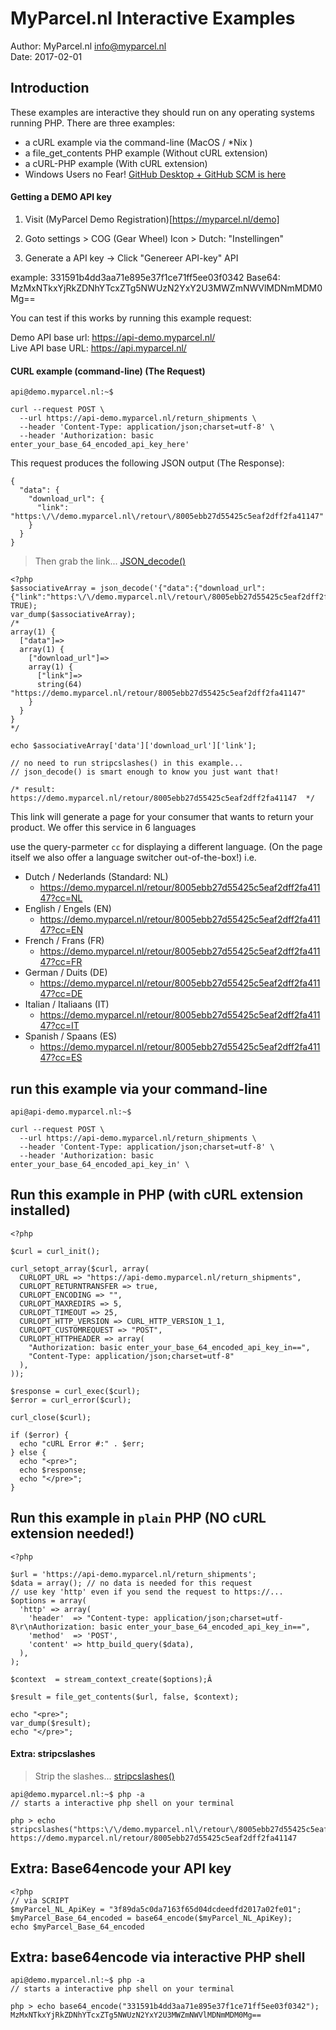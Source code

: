 # MyParcel.nl Interactive Examples

Author: MyParcel.nl <info@myparcel.nl>  
Date: 2017-02-01

## Introduction

These examples are interactive they should run on any operating systems running PHP.
There are three examples:

- a cURL example via the command-line (MacOS / *Nix )
- a file_get_contents PHP example (Without cURL extension)
- a cURL-PHP example (With cURL extension)
- Windows Users no Fear! [GitHub Desktop + GitHub SCM is here](https://git-for-windows.github.io/)

#### Getting a DEMO API key

1. Visit (MyParcel Demo Registration)[https://myparcel.nl/demo]

2. Goto settings >  COG (Gear Wheel) Icon > Dutch: "Instellingen"

3. Generate a API key -> Click "Genereer API-key" API

example: 331591b4dd3aa71e895e37f1ce71ff5ee03f0342
Base64: MzMxNTkxYjRkZDNhYTcxZTg5NWUzN2YxY2U3MWZmNWVlMDNmMDM0Mg==

You can test if this works by running this example request:

Demo API base url: https://api-demo.myparcel.nl/  
Live API base URL: https://api.myparcel.nl/  


#### CURL example (command-line) (The Request)
```
api@demo.myparcel.nl:~$

curl --request POST \
  --url https://api-demo.myparcel.nl/return_shipments \
  --header 'Content-Type: application/json;charset=utf-8' \
  --header 'Authorization: basic enter_your_base_64_encoded_api_key_here'
```

This request produces the following JSON output (The Response):

```
{
  "data": {
    "download_url": {
      "link": "https:\/\/demo.myparcel.nl\/retour\/8005ebb27d55425c5eaf2dff2fa41147"
    }
  }
}
```

> Then grab the link...
[JSON_decode()](http://php.net/manual/en/function.json-decode.php)


```
<?php
$associativeArray = json_decode('{"data":{"download_url":{"link":"https:\/\/demo.myparcel.nl\/retour\/8005ebb27d55425c5eaf2dff2fa41147"}}}', TRUE);
var_dump($associativeArray);
/*
array(1) {
  ["data"]=>
  array(1) {
    ["download_url"]=>
    array(1) {
      ["link"]=>
      string(64) "https://demo.myparcel.nl/retour/8005ebb27d55425c5eaf2dff2fa41147"
    }
  }
}
*/

echo $associativeArray['data']['download_url']['link'];

// no need to run stripcslashes() in this example...
// json_decode() is smart enough to know you just want that!

/* result: https://demo.myparcel.nl/retour/8005ebb27d55425c5eaf2dff2fa41147  */

```



This link will generate a page for your consumer that wants to return your product.
We offer this service in 6 languages

use the query-parmeter `cc` for displaying a different language.
(On the page itself we also offer a language switcher out-of-the-box!)
i.e.

- Dutch / Nederlands (Standard: NL)
  - https://demo.myparcel.nl/retour/8005ebb27d55425c5eaf2dff2fa41147?cc=NL
- English / Engels (EN)
  - https://demo.myparcel.nl/retour/8005ebb27d55425c5eaf2dff2fa41147?cc=EN
- French / Frans (FR)
  - https://demo.myparcel.nl/retour/8005ebb27d55425c5eaf2dff2fa41147?cc=FR
- German / Duits (DE)
  - https://demo.myparcel.nl/retour/8005ebb27d55425c5eaf2dff2fa41147?cc=DE
- Italian / Italiaans (IT)
  - https://demo.myparcel.nl/retour/8005ebb27d55425c5eaf2dff2fa41147?cc=IT
- Spanish / Spaans (ES)
  - https://demo.myparcel.nl/retour/8005ebb27d55425c5eaf2dff2fa41147?cc=ES


## run this example via your command-line

```
api@api-demo.myparcel.nl:~$

curl --request POST \
  --url https://api-demo.myparcel.nl/return_shipments \
  --header 'Content-Type: application/json;charset=utf-8' \
  --header 'Authorization: basic enter_your_base_64_encoded_api_key_in' \
```

## Run this example in PHP (with cURL extension installed)

```
<?php

$curl = curl_init();

curl_setopt_array($curl, array(
  CURLOPT_URL => "https://api-demo.myparcel.nl/return_shipments",
  CURLOPT_RETURNTRANSFER => true,
  CURLOPT_ENCODING => "",
  CURLOPT_MAXREDIRS => 5,
  CURLOPT_TIMEOUT => 25,
  CURLOPT_HTTP_VERSION => CURL_HTTP_VERSION_1_1,
  CURLOPT_CUSTOMREQUEST => "POST",
  CURLOPT_HTTPHEADER => array(
    "Authorization: basic enter_your_base_64_encoded_api_key_in==",
    "Content-Type: application/json;charset=utf-8"
  ),
));

$response = curl_exec($curl);
$error = curl_error($curl);

curl_close($curl);

if ($error) {
  echo "cURL Error #:" . $err;
} else {
  echo "<pre>";
  echo $response;
  echo "</pre>";
}
```

## Run this example in `plain` PHP (NO cURL extension needed!)

```
<?php

$url = 'https://api-demo.myparcel.nl/return_shipments';
$data = array(); // no data is needed for this request
// use key 'http' even if you send the request to https://...
$options = array(
  'http' => array(
    'header'  => "Content-type: application/json;charset=utf-8\r\nAuthorization: basic enter_your_base_64_encoded_api_key_in==",
    'method'  => 'POST',
    'content' => http_build_query($data),
  ),
);

$context  = stream_context_create($options);Â

$result = file_get_contents($url, false, $context);

echo "<pre>";
var_dump($result);
echo "</pre>";

```

#### Extra: stripcslashes
> Strip the slashes...
[stripcslashes()](http://php.net/manual/en/function.stripcslashes.php)

```
api@demo.myparcel.nl:~$ php -a
// starts a interactive php shell on your terminal

php > echo stripcslashes("https:\/\/demo.myparcel.nl\/retour\/8005ebb27d55425c5eaf2dff2fa41147");
https://demo.myparcel.nl/retour/8005ebb27d55425c5eaf2dff2fa41147
```

## Extra: Base64encode your API key

```
<?php
// via SCRIPT
$myParcel_NL_ApiKey = "3f89da5c0da7163f65d04dcdeedfd2017a02fe01";
$myParcel_Base_64_encoded = base64_encode($myParcel_NL_ApiKey);
echo $myParcel_Base_64_encoded
```

## Extra: base64encode via interactive PHP shell
```
api@demo.myparcel.nl:~$ php -a
// starts a interactive php shell on your terminal

php > echo base64_encode("331591b4dd3aa71e895e37f1ce71ff5ee03f0342");
MzMxNTkxYjRkZDNhYTcxZTg5NWUzN2YxY2U3MWZmNWVlMDNmMDM0Mg==
```
